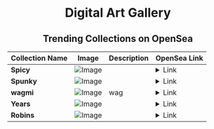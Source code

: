 <div align="center">

# Digital Art Gallery

## Trending Collections on OpenSea

| Collection Name                       | Image                                                                                     | Description                       | OpenSea Link                                                                                          |
|---------------------------------------|-------------------------------------------------------------------------------------------|-----------------------------------|--------------------------------------------------------------------------------------------------------|
| **Spicy** | ![Image](https://i.seadn.io/s/raw/files/41604340a1b765cb695307aa915f72ad.jpg?w=500&auto=format?w=200&auto=format) |  | <details><summary>Link</summary>[Spicy](https://opensea.io/collection/spicy-813)</details> |
| **Spunky** | ![Image](https://i.seadn.io/s/raw/files/b3964d4aa506701f88ad298ec7044b00.jpg?w=500&auto=format?w=200&auto=format) |  | <details><summary>Link</summary>[Spunky](https://opensea.io/collection/spunky-1271)</details> |
| **wagmi** | ![Image](https://i.seadn.io/s/raw/files/bee504957c936c664bfebbb0290e74b3.jpg?w=500&auto=format?w=200&auto=format) | wag | <details><summary>Link</summary>[wagmi](https://opensea.io/collection/wagmi-116)</details> |
| **Years** | ![Image](https://i.seadn.io/s/raw/files/1477fd873f5cec42810da934045ad266.png?w=500&auto=format?w=200&auto=format) |  | <details><summary>Link</summary>[Years](https://opensea.io/collection/years-35)</details> |
| **Robins** | ![Image](https://i.seadn.io/s/raw/files/0f968abedc8f382a389e19edcd02c832.webp?w=500&auto=format?w=200&auto=format) |  | <details><summary>Link</summary>[Robins](https://opensea.io/collection/robins-1)</details> |

</div>